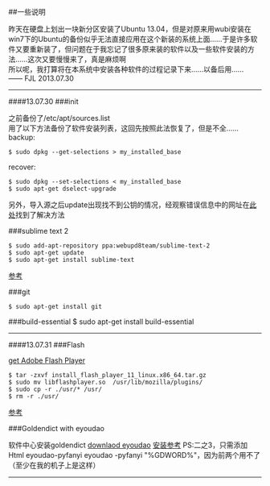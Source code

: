 ##一些说明

昨天在硬盘上划出一块新分区安装了Ubuntu 13.04，但是对原来用wubi安装在win7下的Ubuntu的备份似乎无法直接应用在这个新装的系统上面……于是许多软件又要重新装了，但问题在于我忘记了很多原来装的软件以及一些软件安装的方法……这次又要慢慢来了，真是麻烦啊  
所以呢，我打算将在本系统中安装各种软件的过程记录下来……以备后用……  
—— FJL 2013.07.30

-------------
####13.07.30
###init

之前备份了/etc/apt/sources.list   
用了以下方法备份了软件安装列表，这回先按照此法恢复了，但是不全……  
backup: 

	$ sudo dpkg --get-selections > my_installed_base  
recover:   

	$ sudo dpkg --set-selections < my_installed_base  
	$ sudo apt-get dselect-upgrade  
另外，导入源之后update出现找不到公钥的情况，经观察错误信息中的网址在[此处](http://www.tolaris.com/apt-repository/)找到了解决方法  

###sublime text 2

	$ sudo add-apt-repository ppa:webupd8team/sublime-text-2  
	$ sudo apt-get update  
	$ sudo apt-get install sublime-text  
[参考](http://yishanhe.net/sublime-text-2-ubuntu-ppa/)  

###git

	$ sudo apt-get install git  

###build-essential
	$ sudo apt-get install build-essential  

-----------------------------
####13.07.31
###Flash

[get Adobe Flash Player](http://get.adobe.com/cn/flashplayer/)

	$ tar -zxvf install_flash_player_11_linux.x86_64.tar.gz
	$ sudo mv libflashplayer.so  /usr/lib/mozilla/plugins/
	$ sudo cp -r ./usr/* /usr/
	$ rm -r ./usr/
[参考](http://www.2cto.com/os/201205/133528.html)

###Goldendict with eyoudao

软件中心安装goldendict
[downlaod eyoudao](http://sourceforge.net/projects/eyoudao/files/)
[安装参考](http://hi.baidu.com/gbthereisaway/item/1f3dd5023568d560d45a1188)
PS:二之3，只需添加 Html    eyoudao-pyfanyi    eyoudao -pyfanyi "%GDWORD%"，因为前两个用不了（至少在我的机子上是这样）

-----------------------------